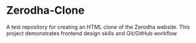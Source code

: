 # Zerodha-Clone
A test repository for creating an HTML clone of the Zerodha website. This project demonstrates frontend design skills and Git/GitHub workflow
